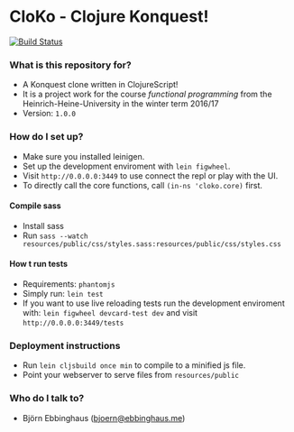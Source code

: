 # CloKo - Clojure Konquest! #

[![Build Status](https://travis-ci.com/MrOerni/Cloko.svg?token=Rnk3s5asaiAz4eG6YMXs&branch=master)](https://travis-ci.com/MrOerni/Cloko)

### What is this repository for? ###
* A Konquest clone written in ClojureScript!
* It is a project work for the course _functional programming_ from the Heinrich-Heine-University in the winter term 2016/17
* Version: `1.0.0`

### How do I set up? ###
* Make sure you installed leinigen.
* Set up the development enviroment with `lein figwheel`.
* Visit `http://0.0.0.0:3449` to use connect the repl or play with the UI.
* To directly call the core functions, call `(in-ns 'cloko.core)` first.

#### Compile sass ###
* Install sass
* Run `sass --watch resources/public/css/styles.sass:resources/public/css/styles.css`

#### How t run tests ####
* Requirements: `phantomjs`
* Simply run: `lein test`
* If you want to use live reloading tests run the development enviroment with: `lein figwheel devcard-test dev` and visit `http://0.0.0.0:3449/tests`

### Deployment instructions ###
* Run `lein cljsbuild once min` to compile to a minified js file.
* Point your webserver to serve files from `resources/public`


### Who do I talk to? ###
* Björn Ebbinghaus ([bjoern@ebbinghaus.me](mailto:bjoern@ebbinghaus.me))

